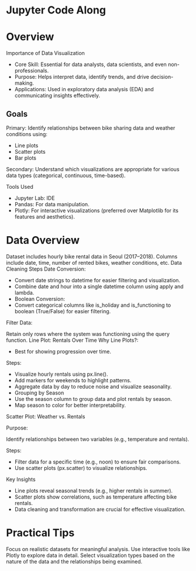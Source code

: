 # Jupyter Code Along

# Overview

Importance of Data Visualization
- Core Skill: Essential for data analysts, data scientists, and even non-professionals.
- Purpose: Helps interpret data, identify trends, and drive decision-making.
- Applications: Used in exploratory data analysis (EDA) and communicating insights effectively.

## Goals

Primary: Identify relationships between bike sharing data and weather conditions using:

- Line plots
- Scatter plots
- Bar plots

Secondary: Understand which visualizations are appropriate for various data types (categorical, continuous, time-based).

Tools Used

- Jupyter Lab: IDE
- Pandas: For data manipulation.
- Plotly: For interactive visualizations (preferred over Matplotlib for its features and aesthetics).

# Data Overview

Dataset includes hourly bike rental data in Seoul (2017–2018).
Columns include date, time, number of rented bikes, weather conditions, etc.
Data Cleaning Steps
Date Conversion:

- Convert date strings to datetime for easier filtering and visualization.
- Combine date and hour into a single datetime column using apply and lambda.
- Boolean Conversion:
- Convert categorical columns like is_holiday and is_functioning to boolean (True/False) for easier filtering.

Filter Data:

Retain only rows where the system was functioning using the query function.
Line Plot: Rentals Over Time
Why Line Plots?:

- Best for showing progression over time.

Steps:

- Visualize hourly rentals using px.line().
- Add markers for weekends to highlight patterns.
- Aggregate data by day to reduce noise and visualize seasonality.
- Grouping by Season
- Use the season column to group data and plot rentals by season.
- Map season to color for better interpretability.

Scatter Plot: Weather vs. Rentals

Purpose:

Identify relationships between two variables (e.g., temperature and rentals).

Steps:

- Filter data for a specific time (e.g., noon) to ensure fair comparisons.
- Use scatter plots (px.scatter) to visualize relationships.

Key Insights

- Line plots reveal seasonal trends (e.g., higher rentals in summer).
- Scatter plots show correlations, such as temperature affecting bike rentals.
- Data cleaning and transformation are crucial for effective visualization.

# Practical Tips

Focus on realistic datasets for meaningful analysis.
Use interactive tools like Plotly to explore data in detail.
Select visualization types based on the nature of the data and the relationships being examined.
